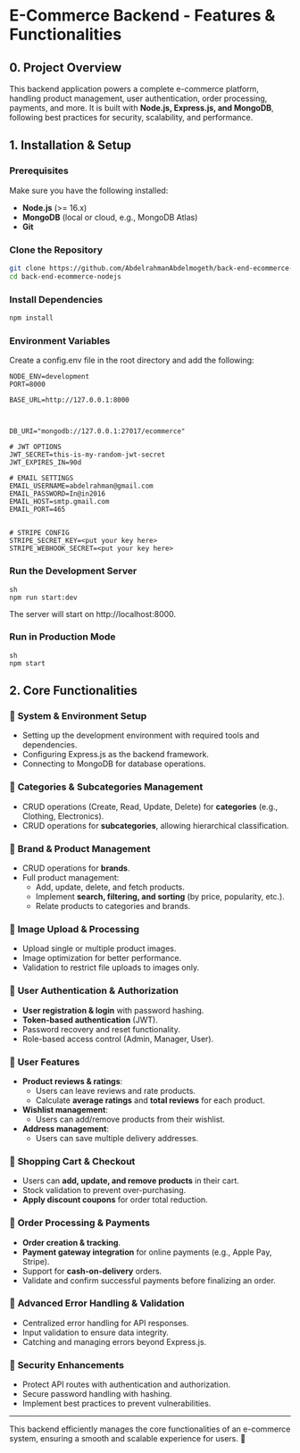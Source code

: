 # E-Commerce Backend - Features & Functionalities  

## 0. Project Overview  
This backend application powers a complete e-commerce platform, handling product management, user authentication, order processing, payments, and more. It is built with **Node.js, Express.js, and MongoDB**, following best practices for security, scalability, and performance.  

## 1. Installation & Setup  

### **Prerequisites**  
Make sure you have the following installed:  
- **Node.js** (>= 16.x)  
- **MongoDB** (local or cloud, e.g., MongoDB Atlas)  
- **Git**  

### **Clone the Repository**  
```sh
git clone https://github.com/AbdelrahmanAbdelmogeth/back-end-ecommerce-nodejs.git
cd back-end-ecommerce-nodejs
```

### **Install Dependencies**
```sh
npm install
```

### **Environment Variables**
Create a config.env file in the root directory and add the following:
```
NODE_ENV=development
PORT=8000

BASE_URL=http://127.0.0.1:8000



DB_URI="mongodb://127.0.0.1:27017/ecommerce"

# JWT OPTIONS
JWT_SECRET=this-is-my-random-jwt-secret
JWT_EXPIRES_IN=90d

# EMAIL SETTINGS
EMAIL_USERNAME=abdelrahman@gmail.com
EMAIL_PASSWORD=In@in2016
EMAIL_HOST=smtp.gmail.com
EMAIL_PORT=465


# STRIPE CONFIG
STRIPE_SECRET_KEY=<put your key here>
STRIPE_WEBHOOK_SECRET=<put your key here>
```

### **Run the Development Server**
```
sh
npm run start:dev
```
The server will start on http://localhost:8000.

### **Run in Production Mode**
```
sh
npm start
```

## 2. Core Functionalities  

### 📌 **System & Environment Setup**  
- Setting up the development environment with required tools and dependencies.  
- Configuring Express.js as the backend framework.  
- Connecting to MongoDB for database operations.  

### 📌 **Categories & Subcategories Management**  
- CRUD operations (Create, Read, Update, Delete) for **categories** (e.g., Clothing, Electronics).  
- CRUD operations for **subcategories**, allowing hierarchical classification.  

### 📌 **Brand & Product Management**  
- CRUD operations for **brands**.  
- Full product management:  
  - Add, update, delete, and fetch products.  
  - Implement **search, filtering, and sorting** (by price, popularity, etc.).  
  - Relate products to categories and brands.  

### 📌 **Image Upload & Processing**  
- Upload single or multiple product images.  
- Image optimization for better performance.  
- Validation to restrict file uploads to images only.  

### 📌 **User Authentication & Authorization**  
- **User registration & login** with password hashing.  
- **Token-based authentication** (JWT).  
- Password recovery and reset functionality.  
- Role-based access control (Admin, Manager, User).  

### 📌 **User Features**  
- **Product reviews & ratings**:  
  - Users can leave reviews and rate products.  
  - Calculate **average ratings** and **total reviews** for each product.  
- **Wishlist management**:  
  - Users can add/remove products from their wishlist.  
- **Address management**:  
  - Users can save multiple delivery addresses.  

### 📌 **Shopping Cart & Checkout**  
- Users can **add, update, and remove products** in their cart.  
- Stock validation to prevent over-purchasing.  
- **Apply discount coupons** for order total reduction.  

### 📌 **Order Processing & Payments**  
- **Order creation & tracking**.  
- **Payment gateway integration** for online payments (e.g., Apple Pay, Stripe).  
- Support for **cash-on-delivery** orders.  
- Validate and confirm successful payments before finalizing an order.  

### 📌 **Advanced Error Handling & Validation**  
- Centralized error handling for API responses.  
- Input validation to ensure data integrity.  
- Catching and managing errors beyond Express.js.  

### 📌 **Security Enhancements**  
- Protect API routes with authentication and authorization.  
- Secure password handling with hashing.  
- Implement best practices to prevent vulnerabilities.  

---

This backend efficiently manages the core functionalities of an e-commerce system, ensuring a smooth and scalable experience for users. 🚀  
